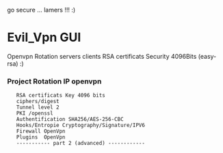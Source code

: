 go secure  ... lamers !!!  :)
# Evil_Vpn GUI
Openvpn Rotation servers clients  RSA certificats Security 4096Bits (easy-rsa) :) 
### Project Rotation IP openvpn 
```
   RSA certificats Key 4096 bits
   ciphers/digest
   Tunnel level 2 
   PKI /openssl
   Authentification SHA256/AES-256-CBC
   Hooks/Entropie Cryptography/Signature/IPV6
   Firewall OpenVpn
   Plugins  OpenVpn
   ----------- part 2 (advanced) ------------
   


```
